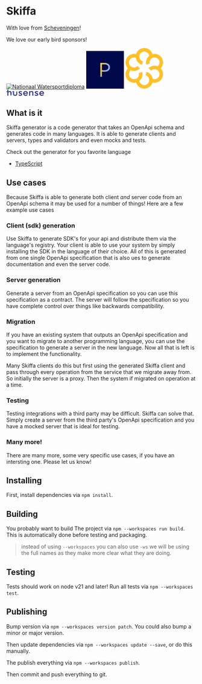 # Skiffa

With love from [Scheveningen](https://www.youtube.com/live/DaG5JReOYEw)!

We love our early bird sponsors!

[<img src="assets/nawadi.svg" alt="Nationaal Watersportdiploma" width="100" />](https://www.nationaalwatersportdiploma.nl/)
[<img src="assets/prospero.png" alt="Prospero" width="100" />](https://prosperoapp.com/)
[<img src="assets/token-me.png" alt="TokenMe" width="100" />](https://token-me.com/)
[<img src="assets/husense_logo.svg" alt="Husense" width="100" />](https://www.husense.io/)

## What is it

Skiffa generator is a code generator that takes an OpenApi schema and generates code in many languages. It is able to generate clients and servers, types and validators and even mocks and tests.

Check out the generator for you favorite language

- [TypeScript](./packages/npm/skiffa-generator/REAMDE.md)

## Use cases

Because Skiffa is able to generate both client _and_ server code from an OpenApi schema it may be used for a number of things! Here are a few example use cases

### Client (sdk) generation

Use Skiffa to generate SDK's for your api and distribute them via the language's registry. Your client is able to use your system by simply installing the SDK in the language of their choice. All of this is generated from one single OpenApi specification that is also ues to generate documentation and even the server code.

### Server generation

Generate a server from an OpenApi specification so you can use this specification as a contract. The server will follow the specification so you have complete control over things like backwards compatibility.

### Migration

If you have an existing system that outputs an OpenApi specification and you want to migrate to another programming language, you can use the specification to generate a server in the new language. Now all that is left is to implement the functionality.

Many Skiffa clients do this but first using the generated Skiffa client and pass through every operation from the service that we migrate away from. So initially the server is a proxy. Then the system if migrated on operation at a time.

### Testing

Testing integrations with a third party may be difficult. Skiffa can solve that. Simply create a server from the third party's OpenApi specification and you have a mocked server that is ideal for testing.

### Many more!

There are many more, some very specific use cases, if you have an intersting one. Please let us know!

## Installing

First, install dependencies via `npm install`.

## Building

You probably want to build The project via `npm --workspaces run build`. This is automatically done before testing and packaging.

> instead of using `--workspaces` you can also use `-ws` we will be using the full names as they make more clear what they are doing.

## Testing

Tests should work on node v21 and later! Run all tests via `npm --workspaces test`.

## Publishing

Bump version via `npm --workspaces version patch`. You could also bump a minor or major version.

Then update dependencies via `npm --workspaces update --save`, or do this manually.

The publish everything via `npm --workspaces publish`.

Then commit and push everything to git.
